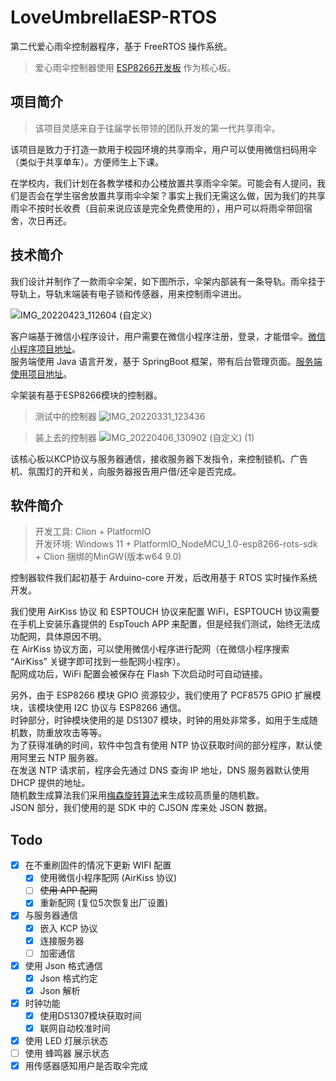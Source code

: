 # LoveUmbrellaESP-RTOS

第二代爱心雨伞控制器程序，基于 FreeRTOS 操作系统。

> 爱心雨伞控制器使用 [ESP8266开发板](https://github.com/HNIT-IoT-Lab/ESP8266-board) 作为核心板。

## 项目简介

> 该项目灵感来自于往届学长带领的团队开发的第一代共享雨伞。

该项目是致力于打造一款用于校园环境的共享雨伞，用户可以使用微信扫码用伞（类似于共享单车）。方便师生上下课。

在学校内，我们计划在各教学楼和办公楼放置共享雨伞伞架。可能会有人提问，我们是否会在学生宿舍放置共享雨伞伞架？事实上我们无需这么做，因为我们的共享雨伞不按时长收费（目前来说应该是完全免费使用的），用户可以将雨伞带回宿舍，次日再还。

## 技术简介

我们设计并制作了一款雨伞伞架，如下图所示，伞架内部装有一条导轨。雨伞挂于导轨上，导轨末端装有电子锁和传感器，用来控制雨伞进出。

![IMG_20220423_112604 (自定义)](https://user-images.githubusercontent.com/39958055/164873555-69317a19-1a1c-4563-a8d2-916dd3532f62.jpg)

客户端基于微信小程序设计，用户需要在微信小程序注册，登录，才能借伞。[微信小程序项目地址](https://github.com/HNIT-IoT-Lab/love-umbrella-miniprogram)。  
服务端使用 Java 语言开发，基于 SpringBoot 框架，带有后台管理页面。[服务端使用项目地址](https://github.com/HNIT-IoT-Lab/umbrella-server)。

伞架装有基于ESP8266模块的控制器。


> 测试中的控制器
![IMG_20220331_123436](https://user-images.githubusercontent.com/39958055/160977423-13001bba-1a12-4f85-81d6-6290b2efd2ae.jpg)

> 装上去的控制器
![IMG_20220406_130902 (自定义) (1)](https://user-images.githubusercontent.com/39958055/161901480-f2683a43-afcc-4a61-a926-96400d476b02.jpg)


该核心板以KCP协议与服务器通信，接收服务器下发指令，来控制锁机、广告机、氛围灯的开和关，向服务器报告用户借/还伞是否完成。

## 软件简介

> 开发工具: Clion + PlatformIO  
> 开发环境: Windows 11 + PlatformIO_NodeMCU_1.0-esp8266-rots-sdk + Clion 捆绑的MinGW(版本w64 9.0)

控制器软件我们起初基于 Arduino-core 开发，后改用基于 RTOS 实时操作系统开发。

我们使用 AirKiss 协议 和 ESPTOUCH 协议来配置 WiFi，ESPTOUCH 协议需要在手机上安装乐鑫提供的 EspTouch APP 来配置，但是经我们测试，始终无法成功配网，具体原因不明。  
在 AirKiss 协议方面，可以使用微信小程序进行配网（在微信小程序搜索 “AirKiss” 关键字即可找到一些配网小程序）。  
配网成功后，WiFi 配置会被保存在 Flash 下次启动时可自动链接。

另外，由于 ESP8266 模块 GPIO 资源较少，我们使用了 PCF8575 GPIO 扩展模块，该模块使用 I2C 协议与 ESP8266 通信。  
时钟部分，时钟模块使用的是 DS1307 模块，时钟的用处非常多，如用于生成随机数，防重放攻击等等。  
为了获得准确的时间，软件中包含有使用 NTP 协议获取时间的部分程序，默认使用阿里云 NTP 服务器。  
在发送 NTP 请求前，程序会先通过 DNS 查询 IP 地址，DNS 服务器默认使用 DHCP 提供的地址。  
随机数生成算法我们采用[梅森旋转算法](https://github.com/dajobe/libmtwist)来生成较高质量的随机数。  
JSON 部分，我们使用的是 SDK 中的 CJSON 库来处 JSON 数据。  


## Todo

- [x] 在不重刷固件的情况下更新 WIFI 配置
  - [x] 使用微信小程序配网 (AirKiss 协议)
  - [ ] ~~使用 APP 配网~~
  - [x] 重新配网 (复位5次恢复出厂设置)
- [x] 与服务器通信
  - [x] 嵌入 KCP 协议
  - [x] 连接服务器
  - [ ] 加密通信
- [x] 使用 Json 格式通信
  - [x] Json 格式约定
  - [x] Json 解析
- [x] 时钟功能
  - [x] 使用DS1307模块获取时间
  - [x] 联网自动校准时间 
- [x] 使用 LED 灯展示状态
- [ ] 使用 蜂鸣器 展示状态
- [x] 用传感器感知用户是否取伞完成
